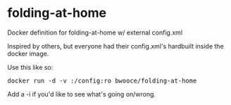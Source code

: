 # folding-at-home
Docker definition for folding-at-home w/ external config.xml

Inspired by others, but everyone had their config.xml's hardbuilt inside the docker image.

Use this like so:
<pre>docker run -d -v <path_to_config_xml>:/config:ro bwooce/folding-at-home</pre>

Add a -i if you'd like to see what's going on/wrong.
